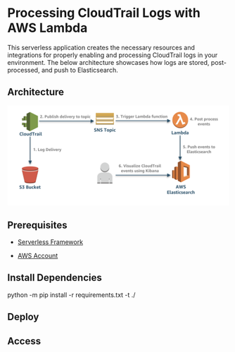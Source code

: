 # Processing CloudTrail Logs with AWS Lambda

This serverless application creates the necessary resources and integrations for properly enabling and processing CloudTrail logs in your environment. The below architecture showcases how logs are stored, post-processed, and push to Elasticsearch.

## Architecture

![Log-Architecture](images/aws-ct-processing-arch.png)

## Prerequisites

*	[Serverless Framework](https://serverless.com/)

*	[AWS Account](https://aws.amazon.com/premiumsupport/knowledge-center/create-and-activate-aws-account/)



## Install Dependencies

python -m pip install -r requirements.txt -t ./

## Deploy

## Access